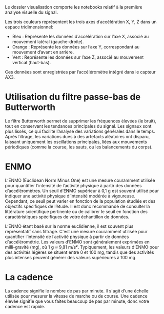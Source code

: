 Le dossier visualisation comporte les notebooks relatif à la première analyse visuelle du signal. 

Les trois couleurs représentent les trois axes d’accélération X, Y, Z dans un espace tridimensionnel:
- Bleu : Représente les données d’accélération sur l’axe X, associé au mouvement latéral (gauche-droite).
- Orange : Représente les données sur l’axe Y, correspondant au mouvement d’avant en arrière.
- Vert : Représente les données sur l’axe Z, associé au mouvement vertical (haut-bas).

Ces données sont enregistrées par l’accéléromètre intégré dans le capteur AX3.

# Utilisation du filtre passe-bas de Butterworth

Le filtre Butterworth permet de supprimer les fréquences élevées (le bruit), tout en conservant les tendances principales du signal. Les signaux sont plus lissés, ce qui facilite l’analyse des variations générales dans le temps. Après filtrage, les variations dues à des artefacts aléatoires ont disparu, laissant uniquement les oscillations principales, liées aux mouvements périodiques (comme la course, les sauts, ou les balancements du corps).

# ENMO

L’ENMO (Euclidean Norm Minus One) est une mesure couramment utilisée pour quantifier l’intensité de l’activité physique à partir des données d’accéléromètres. Un seuil d’ENMO supérieur à 0,1 g est souvent utilisé pour indiquer une activité physique d’intensité modérée à vigoureuse. Cependant, ce seuil peut varier en fonction de la population étudiée et des objectifs spécifiques de l’étude. Il est donc recommandé de consulter la littérature scientifique pertinente ou de calibrer le seuil en fonction des caractéristiques spécifiques de votre échantillon de données.

L’ENMO étant basé sur la norme euclidienne, il est souvent plus représentatif sans filtrage. C'est une mesure couramment utilisée pour quantifier l’intensité de l’activité physique à partir de données d’accélérométrie. Les valeurs d’ENMO sont généralement exprimées en milli-gravité (mg), où 1 g ≈ 9,81 m/s². Typiquement, les valeurs d’ENMO pour des activités légères se situent entre 0 et 100 mg, tandis que des activités plus intenses peuvent générer des valeurs supérieures à 100 mg.

# La cadence
La cadence signifie le nombre de pas par minute. Il s'agit d'une échelle utilisée pour mesurer la vitesse de marche ou de course. Une cadence élevée signifie que vous faites beaucoup de pas par minute, donc votre cadence est rapide.
